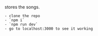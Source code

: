 stores the songs.

    - clone the repo
    - `npm i`
    - `npm run dev`
    - go to localhost:3000 to see it working
